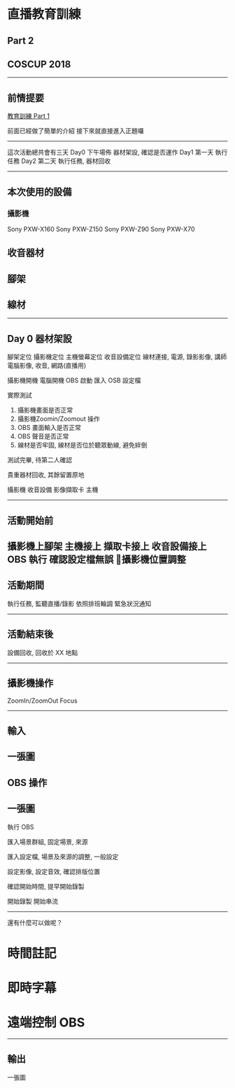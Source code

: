 # 直播教育訓練

## Part 2

## COSCUP 2018

---

## 前情提要
[教育訓練 Part 1](http://gitpitch.com/canyugs/live-streaming-training/Part1-preparation-is-the-key)

前面已經做了簡單的介紹
接下來就直接進入正題囉

---

這次活動總共會有三天
Day0 下午場佈 器材架設, 確認是否運作
Day1 第一天 執行任務
Day2 第二天 執行任務, 器材回收

---

## 本次使用的設備
### 攝影機

Sony PXW-X160
Sony PXW-Z150
Sony PXW-Z90
Sony PXW-X70

## 收音器材
## 腳架
## 線材

---

## Day 0 器材架設

腳架定位
攝影機定位
主機螢幕定位
收音設備定位
線材連接, 電源, 錄影影像, 講師電腦影像, 收音, 網路(直播用)

攝影機開機
電腦開機
OBS 啟動
匯入 OSB 設定檔

實際測試
1. 攝影機畫面是否正常
2. 攝影機Zoomin/Zoomout 操作
3. OBS 畫面輸入是否正常
4. OBS 聲音是否正常
5. 線材是否牢固, 線材是否位於聽眾動線, 避免絆倒

測試完畢, 待第二人確認

貴重器材回收, 其餘留置原地

攝影機
收音設備
影像擷取卡
主機

---

## 活動開始前

攝影機上腳架
主機接上
擷取卡接上
收音設備接上
OBS 執行
確認設定檔無誤
攝影機位置調整
---

## 活動期間

執行任務, 監聽直播/錄影
依照排班輪調
緊急狀況通知

---

## 活動結束後

設備回收, 回收於 XX 地點

---

## 攝影機操作

ZoomIn/ZoomOut
Focus

---

## 輸入
一張圖
---

## OBS 操作
一張圖
---

執行 OBS

匯入場景群組, 固定場景, 來源

匯入設定檔, 場景及來源的調整, 一般設定

設定影像, 設定音效, 確認排版位置

確認開始時間, 提早開始錄製

開始錄製
開始串流



---

還有什麼可以做呢？

# 時間註記
# 即時字幕
# 遠端控制 OBS

---
## 輸出
一張圖